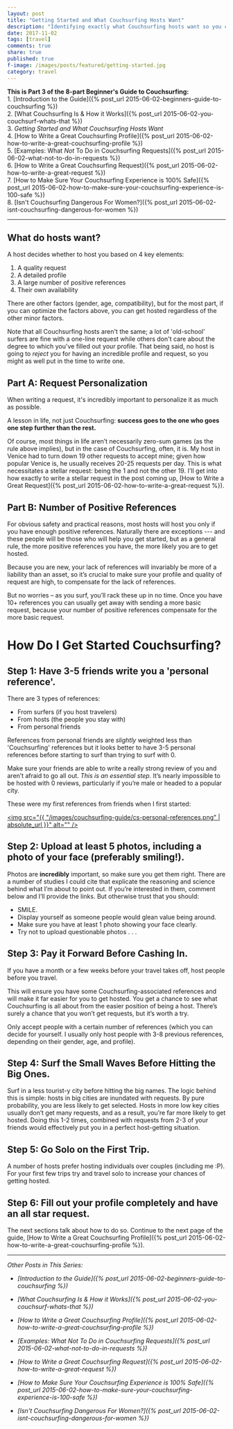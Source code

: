 ```yaml
---
layout: post
title: "Getting Started and What Couchsurfing Hosts Want"
description: "Identifying exactly what Couchsurfing hosts want so you can get as many hosts as possible."
date: 2017-11-02
tags: [travel]
comments: true
share: true
published: true
f-image: /images/posts/featured/getting-started.jpg
category: travel
---
```


__This is Part 3 of the 8-part Beginner's Guide to Couchsurfing:__
<br>1. [Introduction to the Guide]({% post_url 2015-06-02-beginners-guide-to-couchsurfing %}) <br>2. [What Couchsurfing Is & How it Works]({% post_url 2015-06-02-you-couchsurf-whats-that %}) <br> 3. _Getting Started and What Couchsurfing Hosts Want_ <br>4. [How to Write a Great Couchsurfing Profile]({% post_url 2015-06-02-how-to-write-a-great-couchsurfing-profile %}) <br>5. [Examples: What *Not* To Do in Couchsurfing Requests]({% post_url 2015-06-02-what-not-to-do-in-requests %}) <br>6. [How to Write a Great Couchsurfing Request]({% post_url 2015-06-02-how-to-write-a-great-request %}) <br>7. [How to Make Sure Your Couchsurfing Experience is 100% Safe]({% post_url 2015-06-02-how-to-make-sure-your-couchsurfing-experience-is-100-safe %}) <br>8. [Isn't Couchsurfing Dangerous For Women?]({% post_url 2015-06-02-isnt-couchsurfing-dangerous-for-women %})

-----

## What do hosts want?

A host decides whether to host you based on 4 key elements: 
1. A quality request
2. A detailed profile
3. A large number of positive references
4. Their own availability

There are other factors (gender, age, compatibility), but for the most part, if you can optimize the factors above, you can get hosted regardless of the other minor factors.

Note that all Couchsurfing hosts aren't the same; a lot of 'old-school' surfers are fine with a one-line request while others don't care about the degree to which you've filled out your profile. That being said, no host is going to _reject_ you for having an incredible profile and request, so you might as well put in the time to write one.

## Part A: Request Personalization 

When writing a request, it's incredibly important to personalize it as much as possible. 

A lesson in life, not just Couchsurfing: __success goes to the one who goes one step further than the rest.__

Of course, most things in life aren’t necessarily zero-sum games (as the rule above implies), but in the case of Couchsurfing, often, it is. My host in Venice had to turn down 19 other requests to accept mine; given how popular Venice is, he usually receives 20-25 requests per day. This is what necessitates a stellar request: being the 1 and not the other 19. I'll get into how exactly to write a stellar request in the post coming up, [How to Write a Great Request]({% post_url 2015-06-02-how-to-write-a-great-request %}).

## Part B: Number of Positive References

For obvious safety and practical reasons, most hosts will host you only if you have enough positive references. Naturally there are exceptions --- and these people will be those who will help you get started, but as a general rule, the more positive references you have, the more likely you are to get hosted. 

Because you are new, your lack of references will invariably be more of a liability than an asset, so it’s crucial to make sure your profile and quality of request are high, to compensate for the lack of references.

But no worries – as you surf, you’ll rack these up in no time. Once you have 10+ references you can usually get away with sending a more basic request, because your number of positive references compensate for the more basic request. 

# How Do I Get Started Couchsurfing?

## Step 1: Have 3-5 friends write you a 'personal reference'.

There are 3 types of references:

* From surfers (if you host travelers)
* From hosts (the people you stay with)
* From personal friends

References from personal friends are _slightly_ weighted less than 'Couchsurfing' references but it looks better to have 3-5 personal references before starting to surf than trying to surf with 0. 

Make sure your friends are able to write a really strong review of you and aren’t afraid to go all out. _This is an essential step._ It’s nearly impossible to be hosted with 0 reviews, particularly if you’re male or headed to a popular city.

These were my first references from friends when I first started:

<a href="#" class="image main"><img src="{{ "/images/couchsurfing-guide/cs-personal-references.png" | absolute_url }}" alt="" /></a>

## Step 2: Upload at least 5 photos, including a photo of your face (preferably smiling!).

Photos are __incredibly__ important, so make sure you get them right. There are a number of studies I could cite that explicate the reasoning and science behind what I’m about to point out. If you’re interested in them, comment below and I’ll provide the links. But otherwise trust that you should:

- SMILE.
- Display yourself as someone people would glean value being around.
- Make sure you have at least 1 photo showing your face clearly.
- Try not to upload questionable photos . . . 

## Step 3: Pay it Forward Before Cashing In.

If you have a month or a few weeks before your travel takes off, host people before you travel.

This will ensure you have some Couchsurfing-associated references and will make it far easier for you to get hosted. You get a chance to see what Couchsurfing is all about from the easier position of being a host. There’s surely a chance that you won’t get requests, but it’s worth a try. 

Only accept people with a certain number of references (which you can decide for yourself. I usually only host people with 3-8 previous references, depending on their gender, age, and profile).

## Step 4: Surf the Small Waves Before Hitting the Big Ones.

Surf in a less tourist-y city before hitting the big names. The logic behind this is simple: hosts in big cities are inundated with requests. By pure probability, you are less likely to get selected. Hosts in more low key cities usually don’t get many requests, and as a result, you’re far more likely to get hosted. Doing this 1-2 times, combined with requests from 2-3 of your friends would effectively put you in a perfect host-getting situation.

## Step 5: Go Solo on the First Trip.
A number of hosts prefer hosting individuals over couples (including me :P). For your first few trips try and travel solo to increase your chances of getting hosted.

## Step 6: Fill out your profile completely and have an all star request.

The next sections talk about how to do so. Continue to the next page of the guide, [How to Write a Great Couchsurfing Profile]({% post_url 2015-06-02-how-to-write-a-great-couchsurfing-profile %}).

------

_Other Posts in This Series:_

* _[Introduction to the Guide]({% post_url 2015-06-02-beginners-guide-to-couchsurfing %})_

*  _[What Couchsurfing Is & How it Works]({% post_url 2015-06-02-you-couchsurf-whats-that %})_

* _[How to Write a Great Couchsurfing Profile]({% post_url 2015-06-02-how-to-write-a-great-couchsurfing-profile %})_

* _[Examples: What *Not* To Do in Couchsurfing Requests]({% post_url 2015-06-02-what-not-to-do-in-requests %})_

* _[How to Write a Great Couchsurfing Request]({% post_url 2015-06-02-how-to-write-a-great-request %})_

* _[How to Make Sure Your Couchsurfing Experience is 100% Safe]({% post_url 2015-06-02-how-to-make-sure-your-couchsurfing-experience-is-100-safe %})_

* _[Isn't Couchsurfing Dangerous For Women?]({% post_url 2015-06-02-isnt-couchsurfing-dangerous-for-women %})_
